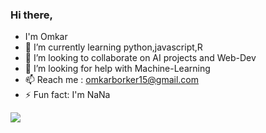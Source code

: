 ### Hi there, 
- I'm Omkar
- 🌱 I’m currently learning python,javascript,R
- 👯 I’m looking to collaborate on AI projects and Web-Dev
- 🤔 I’m looking for help with Machine-Learning
- 📫 Reach me : omkarborker15@gmail.com
- ⚡ Fun fact: I'm NaNa

![](https://github.com/OmkarBorker/OmkarBorker/blob/master/GIF.gif)
